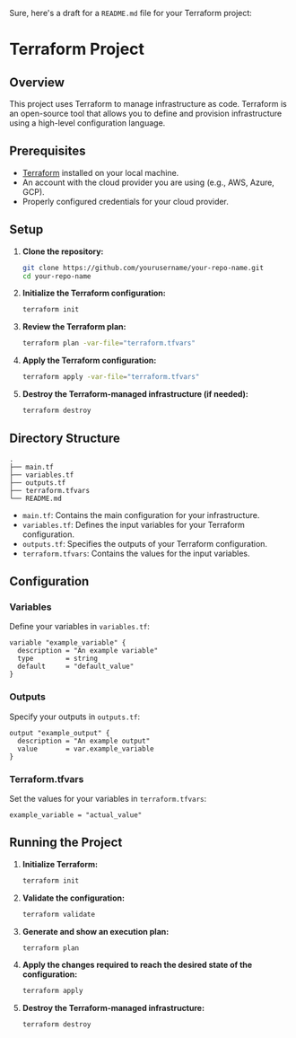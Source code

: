 Sure, here's a draft for a `README.md` file for your Terraform project:

# Terraform Project

## Overview
This project uses Terraform to manage infrastructure as code. Terraform is an open-source tool that allows you to define and provision infrastructure using a high-level configuration language.

## Prerequisites
- [Terraform](https://www.terraform.io/downloads.html) installed on your local machine.
- An account with the cloud provider you are using (e.g., AWS, Azure, GCP).
- Properly configured credentials for your cloud provider.

## Setup

1. **Clone the repository:**
   ```sh
   git clone https://github.com/yourusername/your-repo-name.git
   cd your-repo-name
   ```

2. **Initialize the Terraform configuration:**
   ```sh
   terraform init
   ```

3. **Review the Terraform plan:**
   ```sh
   terraform plan -var-file="terraform.tfvars"
   ```

4. **Apply the Terraform configuration:**
   ```sh
   terraform apply -var-file="terraform.tfvars"
   ```

5. **Destroy the Terraform-managed infrastructure (if needed):**
   ```sh
   terraform destroy
   ```

## Directory Structure
```
.
├── main.tf
├── variables.tf
├── outputs.tf
├── terraform.tfvars
└── README.md
```

- `main.tf`: Contains the main configuration for your infrastructure.
- `variables.tf`: Defines the input variables for your Terraform configuration.
- `outputs.tf`: Specifies the outputs of your Terraform configuration.
- `terraform.tfvars`: Contains the values for the input variables.

## Configuration

### Variables
Define your variables in `variables.tf`:
```hcl
variable "example_variable" {
  description = "An example variable"
  type        = string
  default     = "default_value"
}
```

### Outputs
Specify your outputs in `outputs.tf`:
```hcl
output "example_output" {
  description = "An example output"
  value       = var.example_variable
}
```

### Terraform.tfvars
Set the values for your variables in `terraform.tfvars`:
```hcl
example_variable = "actual_value"
```

## Running the Project

1. **Initialize Terraform:**
   ```sh
   terraform init
   ```

2. **Validate the configuration:**
   ```sh
   terraform validate
   ```

3. **Generate and show an execution plan:**
   ```sh
   terraform plan
   ```

4. **Apply the changes required to reach the desired state of the configuration:**
   ```sh
   terraform apply
   ```

5. **Destroy the Terraform-managed infrastructure:**
   ```sh
   terraform destroy
   ```

